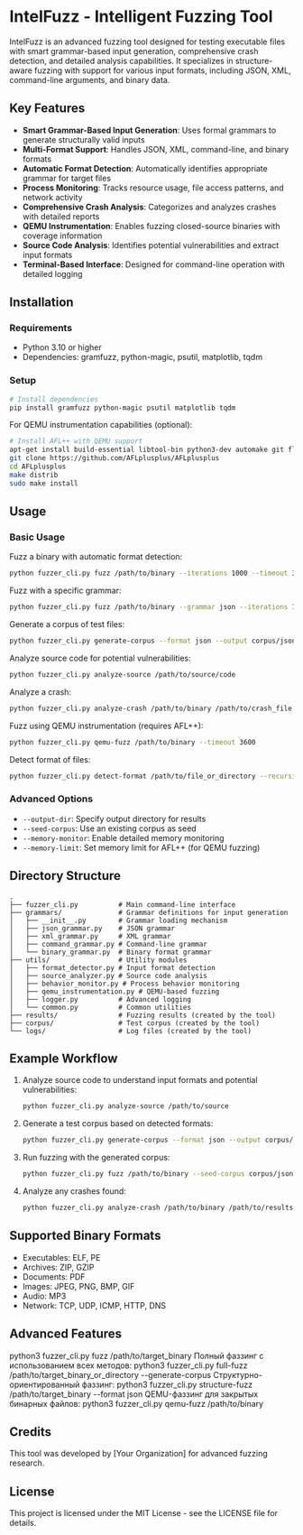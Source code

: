 # IntelFuzz - Intelligent Fuzzing Tool

IntelFuzz is an advanced fuzzing tool designed for testing executable files with smart grammar-based input generation, comprehensive crash detection, and detailed analysis capabilities. It specializes in structure-aware fuzzing with support for various input formats, including JSON, XML, command-line arguments, and binary data.

## Key Features

- **Smart Grammar-Based Input Generation**: Uses formal grammars to generate structurally valid inputs
- **Multi-Format Support**: Handles JSON, XML, command-line, and binary formats
- **Automatic Format Detection**: Automatically identifies appropriate grammar for target files
- **Process Monitoring**: Tracks resource usage, file access patterns, and network activity
- **Comprehensive Crash Analysis**: Categorizes and analyzes crashes with detailed reports
- **QEMU Instrumentation**: Enables fuzzing closed-source binaries with coverage information
- **Source Code Analysis**: Identifies potential vulnerabilities and extract input formats
- **Terminal-Based Interface**: Designed for command-line operation with detailed logging

## Installation

### Requirements

- Python 3.10 or higher
- Dependencies: gramfuzz, python-magic, psutil, matplotlib, tqdm

### Setup

```bash
# Install dependencies
pip install gramfuzz python-magic psutil matplotlib tqdm
```

For QEMU instrumentation capabilities (optional):

```bash
# Install AFL++ with QEMU support
apt-get install build-essential libtool-bin python3-dev automake git flex bison libglib2.0-dev libpixman-1-dev python3-setuptools
git clone https://github.com/AFLplusplus/AFLplusplus
cd AFLplusplus
make distrib
sudo make install
```

## Usage

### Basic Usage

Fuzz a binary with automatic format detection:

```bash
python fuzzer_cli.py fuzz /path/to/binary --iterations 1000 --timeout 30
```

Fuzz with a specific grammar:

```bash
python fuzzer_cli.py fuzz /path/to/binary --grammar json --iterations 1000
```

Generate a corpus of test files:

```bash
python fuzzer_cli.py generate-corpus --format json --output corpus/json --count 50
```

Analyze source code for potential vulnerabilities:

```bash
python fuzzer_cli.py analyze-source /path/to/source/code
```

Analyze a crash:

```bash
python fuzzer_cli.py analyze-crash /path/to/binary /path/to/crash_file
```

Fuzz using QEMU instrumentation (requires AFL++):

```bash
python fuzzer_cli.py qemu-fuzz /path/to/binary --timeout 3600
```

Detect format of files:

```bash
python fuzzer_cli.py detect-format /path/to/file_or_directory --recursive
```

### Advanced Options

- `--output-dir`: Specify output directory for results
- `--seed-corpus`: Use an existing corpus as seed
- `--memory-monitor`: Enable detailed memory monitoring
- `--memory-limit`: Set memory limit for AFL++ (for QEMU fuzzing)

## Directory Structure

```
.
├── fuzzer_cli.py          # Main command-line interface
├── grammars/              # Grammar definitions for input generation
│   ├── __init__.py        # Grammar loading mechanism
│   ├── json_grammar.py    # JSON grammar
│   ├── xml_grammar.py     # XML grammar
│   ├── command_grammar.py # Command-line grammar
│   └── binary_grammar.py  # Binary format grammar
├── utils/                 # Utility modules
│   ├── format_detector.py # Input format detection
│   ├── source_analyzer.py # Source code analysis
│   ├── behavior_monitor.py # Process behavior monitoring
│   ├── qemu_instrumentation.py # QEMU-based fuzzing
│   ├── logger.py          # Advanced logging
│   └── common.py          # Common utilities
├── results/               # Fuzzing results (created by the tool)
├── corpus/                # Test corpus (created by the tool)
└── logs/                  # Log files (created by the tool)
```

## Example Workflow

1. Analyze source code to understand input formats and potential vulnerabilities:
   ```bash
   python fuzzer_cli.py analyze-source /path/to/source
   ```

2. Generate a test corpus based on detected formats:
   ```bash
   python fuzzer_cli.py generate-corpus --format json --output corpus/json
   ```

3. Run fuzzing with the generated corpus:
   ```bash
   python fuzzer_cli.py fuzz /path/to/binary --seed-corpus corpus/json
   ```

4. Analyze any crashes found:
   ```bash
   python fuzzer_cli.py analyze-crash /path/to/binary /path/to/results/crashes/crash_00001.input
   ```

## Supported Binary Formats

- Executables: ELF, PE
- Archives: ZIP, GZIP
- Documents: PDF
- Images: JPEG, PNG, BMP, GIF
- Audio: MP3
- Network: TCP, UDP, ICMP, HTTP, DNS

## Advanced Features

python3 fuzzer_cli.py fuzz /path/to/target_binary
Полный фаззинг с использованием всех методов:
python3 fuzzer_cli.py full-fuzz /path/to/target_binary_or_directory --generate-corpus
Структурно-ориентированный фаззинг:
python3 fuzzer_cli.py structure-fuzz /path/to/target_binary --format json
QEMU-фаззинг для закрытых бинарных файлов:
python3 fuzzer_cli.py qemu-fuzz /path/to/binary
## Credits

This tool was developed by [Your Organization] for advanced fuzzing research.

## License

This project is licensed under the MIT License - see the LICENSE file for details.
